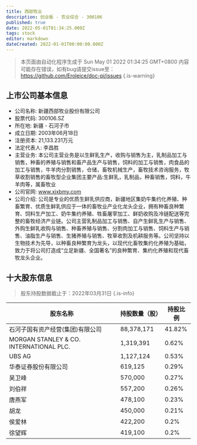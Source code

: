 ```yaml
---
title: 西部牧业
description: 创业板 - 农业综合 - 300106
published: true
date: 2022-05-01T01:34:25.000Z
tags: stock
editor: markdown
dateCreated: 2022-01-01T00:00:00.000Z
---
```


> 本页面由自动化程序生成于 Sun May 01 2022 01:34:25 GMT+0800
> 内容可能存在错误，如有bug请提交issue至：https://github.com/Eroleice/doc-pi/issues
{.is-warning}

## 上市公司基本信息
- 公司名称: 新疆西部牧业股份有限公司
- 股票代码: 300106.SZ
- 所在地: 新疆 - 石河子市
- 成立日期: 2003年06月18日
- 注册资本: 21,133.231万元
- 法定代表人: 李昌胜
- 主营业务: 本公司主营业务是以生鲜乳生产，收购与销售为主，乳制品加工与销售，种畜的养殖与销售和畜产品生产与销售，饲料的加工与销售，肉食品的加工与销售，牛羊肉分割销售，仓储，畜牧机械生产，畜牧技术咨询服务，牧草收割销售的畜牧型企业集团主要产品:生鲜乳，乳制品，种畜销售，饲料，牛羊肉等，属畜牧业
- 公司官网: www.xjxbmy.com
- 公司介绍: 公司是专业的优质生鲜乳供应商，新疆地区集奶牛集约化养殖、种畜繁育、优质生鲜乳供应于一体的畜牧业产业化龙头企业，拥有种畜良种繁育、饲料生产加工、奶牛集约养殖、牲畜屠宰加工、鲜奶收购及冷链配送等完整的畜牧经济产业链。公司主营乳制品加工与销售、自产生鲜乳生产与销售、外购生鲜乳收购与销售、种畜养殖与销售、分割肉加工与销售、饲料生产与销售、油脂生产与销售、生猪养殖与销售、牧草收割及机耕服务等。公司坚持以生物技术为先导，以种畜良种繁育为龙头，以现代化畜牧集约化养殖为基础，致力于将公司打造成“立足新疆、全国著名”的良种繁育、集约化养殖和现代畜牧龙头企业。


## 十大股东信息
> 股东持股数据截止于：2022年03月31日
{.is-info}

| 股东名称 | 持股数量（股） | 持股比例 |
| --- | --- | --- |
| 石河子国有资产经营(集团)有限公司 | 88,378,171 | 41.82% |
| MORGAN STANLEY & CO. INTERNATIONAL PLC. | 1,319,391 | 0.62% |
| UBS   AG | 1,127,124 | 0.53% |
| 华泰证券股份有限公司 | 619,125 | 0.29% |
| 吴卫峰 | 570,000 | 0.27% |
| 刘伯祥 | 557,200 | 0.26% |
| 唐燕军 | 478,100 | 0.23% |
| 胡龙 | 450,000 | 0.21% |
| 侯爱林 | 422,200 | 0.2% |
| 徐望辉 | 419,100 | 0.2% |




